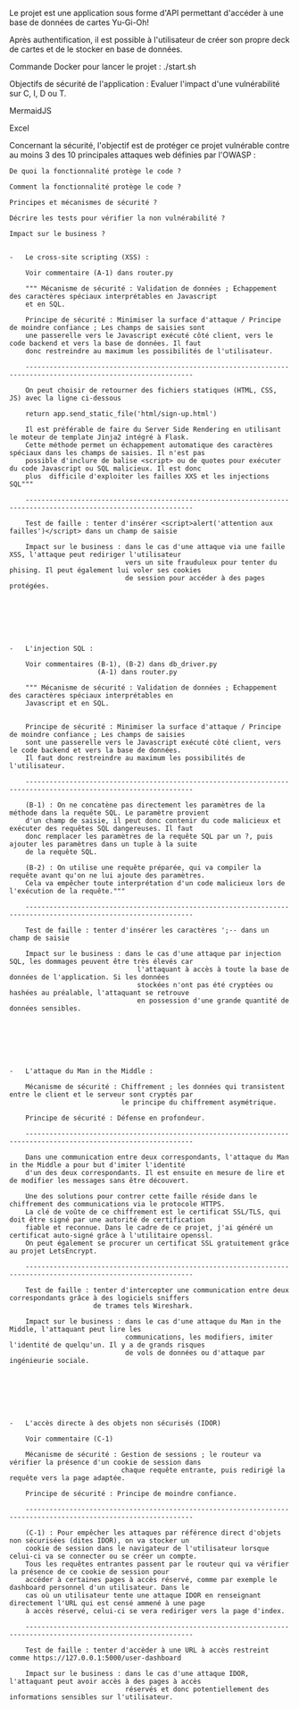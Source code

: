 Le projet est une application sous forme d'API permettant d'accéder à une base de données de cartes Yu-Gi-Oh! 

Après authentification, il est possible à l'utilisateur de créer son propre deck de cartes et de le stocker en base de données.

Commande Docker pour lancer le projet : ./start.sh

Objectifs de sécurité de l'application : Evaluer l'impact d'une vulnérabilité sur C, I, D ou T.

MermaidJS

Excel

Concernant la sécurité, l'objectif est de protéger ce projet vulnérable contre au moins 3 des 10 principales attaques web 
définies par l'OWASP :

    De quoi la fonctionnalité protège le code ?
    
    Comment la fonctionnalité protège le code ?
    
    Principes et mécanismes de sécurité ?
    
    Décrire les tests pour vérifier la non vulnérabilité ?
    
    Impact sur le business ?
    

    -   Le cross-site scripting (XSS) :
    
        Voir commentaire (A-1) dans router.py
        
        """ Mécanisme de sécurité : Validation de données ; Echappement des caractères spéciaux interprétables en Javascript
        et en SQL.
    
        Principe de sécurité : Minimiser la surface d'attaque / Principe de moindre confiance ; Les champs de saisies sont
        une passerelle vers le Javascript exécuté côté client, vers le code backend et vers la base de données. Il faut
        donc restreindre au maximum les possibilités de l'utilisateur.
    
        ----------------------------------------------------------------------------------------------------------------
    
        On peut choisir de retourner des fichiers statiques (HTML, CSS, JS) avec la ligne ci-dessous
    
        return app.send_static_file('html/sign-up.html')
    
        Il est préférable de faire du Server Side Rendering en utilisant le moteur de template Jinja2 intégré à Flask.
        Cette méthode permet un échappement automatique des caractères spéciaux dans les champs de saisies. Il n'est pas
        possible d'inclure de balise <script> ou de quotes pour exécuter du code Javascript ou SQL malicieux. Il est donc
        plus  difficile d'exploiter les failles XXS et les injections SQL"""
        
        ----------------------------------------------------------------------------------------------------------------
        
        Test de faille : tenter d'insérer <script>alert('attention aux failles')</script> dans un champ de saisie
        
        Impact sur le business : dans le cas d'une attaque via une faille XSS, l'attaque peut rediriger l'utilisateur
                                 vers un site frauduleux pour tenter du phising. Il peut également lui voler ses cookies
                                 de session pour accéder à des pages protégées.







    -   L'injection SQL :
    
        Voir commentaires (B-1), (B-2) dans db_driver.py 
                          (A-1) dans router.py
                          
        """ Mécanisme de sécurité : Validation de données ; Echappement des caractères spéciaux interprétables en
        Javascript et en SQL.


        Principe de sécurité : Minimiser la surface d'attaque / Principe de moindre confiance ; Les champs de saisies
        sont une passerelle vers le Javascript exécuté côté client, vers le code backend et vers la base de données.
        Il faut donc restreindre au maximum les possibilités de l'utilisateur.

        ----------------------------------------------------------------------------------------------------------------

        (B-1) : On ne concatène pas directement les paramètres de la méthode dans la requête SQL. Le paramètre provient
        d'un champ de saisie, il peut donc contenir du code malicieux et exécuter des requêtes SQL dangereuses. Il faut
        donc remplacer les paramètres de la requête SQL par un ?, puis ajouter les paramètres dans un tuple à la suite
        de la requête SQL.

        (B-2) : On utilise une requête préparée, qui va compiler la requête avant qu'on ne lui ajoute des paramètres.
        Cela va empêcher toute interprétation d'un code malicieux lors de l'exécution de la requête."""
    
        ----------------------------------------------------------------------------------------------------------------
        
        Test de faille : tenter d'insérer les caractères ';-- dans un champ de saisie
        
        Impact sur le business : dans le cas d'une attaque par injection SQL, les dommages peuvent être très élevés car
                                    l'attaquant à accès à toute la base de données de l'application. Si les données
                                    stockées n'ont pas été cryptées ou hashées au préalable, l'attaquant se retrouve
                                    en possession d'une grande quantité de données sensibles.
    
    
    
    
    
    
    
    -   L'attaque du Man in the Middle :
    
        Mécanisme de sécurité : Chiffrement ; les données qui transistent entre le client et le serveur sont cryptés par
                                le principe du chiffrement asymétrique.
        
        Principe de sécurité : Défense en profondeur.
        
        ----------------------------------------------------------------------------------------------------------------
    
        Dans une communication entre deux correspondants, l'attaque du Man in the Middle a pour but d'imiter l'identité
        d'un des deux correspondants. Il est ensuite en mesure de lire et de modifier les messages sans être découvert.
        
        Une des solutions pour contrer cette faille réside dans le chiffrement des communications via le protocole HTTPS.
        La clé de voûte de ce chiffrement est le certificat SSL/TLS, qui doit être signé par une autorité de certification
        fiable et reconnue. Dans le cadre de ce projet, j'ai généré un certificat auto-signé grâce à l'utilitaire openssl.
        On peut également se procurer un certificat SSL gratuitement grâce au projet LetsEncrypt.
        
        ----------------------------------------------------------------------------------------------------------------
        
        Test de faille : tenter d'intercepter une communication entre deux correspondants grâce à des logiciels sniffers
                         de trames tels Wireshark.
                         
        Impact sur le business : dans le cas d'une attaque du Man in the Middle, l'attaquant peut lire les 
                                 communications, les modifiers, imiter l'identité de quelqu'un. Il y a de grands risques
                                 de vols de données ou d'attaque par ingénieurie sociale.
        
        
        

    
    

    -   L'accès directe à des objets non sécurisés (IDOR)
    
        Voir commentaire (C-1)
        
        Mécanisme de sécurité : Gestion de sessions ; le routeur va vérifier la présence d'un cookie de session dans 
                                chaque requête entrante, puis redirigé la requête vers la page adaptée.
                                
        Principe de sécurité : Principe de moindre confiance.
        
        ----------------------------------------------------------------------------------------------------------------
        
        (C-1) : Pour empêcher les attaques par référence direct d'objets non sécurisées (dites IDOR), on va stocker un
        cookie de session dans le navigateur de l'utilisateur lorsque celui-ci va se connecter ou se créer un compte.
        Tous les requêtes entrantes passent par le routeur qui va vérifier la présence de ce cookie de session pour
        accéder à certaines pages à accès réservé, comme par exemple le dashboard personnel d'un utilisateur. Dans le 
        cas où un utilisateur tente une attaque IDOR en renseignant directement l'URL qui est censé ammené à une page
        à accès réservé, celui-ci se vera rediriger vers la page d'index.
        
        ----------------------------------------------------------------------------------------------------------------
        
        Test de faille : tenter d'accèder à une URL à accès restreint comme https://127.0.0.1:5000/user-dashboard
        
        Impact sur le business : dans le cas d'une attaque IDOR, l'attaquant peut avoir accès à des pages à accès 
                                 réservés et donc potentiellement des informations sensibles sur l'utilisateur.
    
